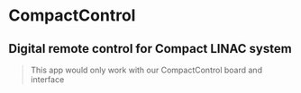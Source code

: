 # CompactControl

## Digital remote control for Compact LINAC system

> This app would only work with our CompactControl board and interface

